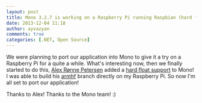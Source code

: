 ```yaml
---
layout: post
title: Mono 3.2.7 is working on a Raspberry Pi running Raspbian (hard float)!
date: 2013-12-04 11:18
author: ayvazyan
comments: true
categories: [.NET, Open Source]
---
```

We were planning to port our application into Mono to give it a try on a Raspberry Pi for a quite a while.
What's interesting now, then we finally started to do this, <a href="http://alexrp.com/">Alex Rønne Petersen</a> added a <a href="https://bugzilla.xamarin.com/show_bug.cgi?id=7938#c16">hard float support</a> to Mono!
I was able to build his <a href="https://github.com/alexrp/mono/tree/armhf">armhf</a> branch directly on my Raspberry Pi.
So now I'm all set to port our application!

Thanks to Alex! Thanks to the Mono team! :)
